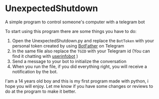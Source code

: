 # UnexpectedShutdown
A simple program to control someone's computer with a telegram bot

To start using this program there are some things you have to do:

1. Open the UnexpectedShutdown.py and replace the `BotToken` with your personal token created by using <a href="https://telegram.me/BotFather">BotFather</a> on Telegram
2. In the same file also replace the `TGID` with your Telegram id (You can find it chatting with <a href="https://telegram.me/userinfobot">userinfobot</a> )
3. Send a message to your bot to initialize the conversation
4. When you run the file, if you did everything right, you will receive a notification by the bot.

I'am a 14 years old boy and this is my first program made with python, i hope you will enjoy.
Let me know if you have some changes or reviews to do at the program to make it better.
